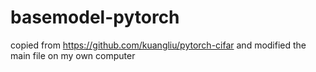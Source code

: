 # basemodel-pytorch
copied from https://github.com/kuangliu/pytorch-cifar and modified the main file on my own computer
